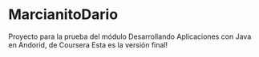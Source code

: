 # MarcianitoDario
Proyecto para la prueba del módulo Desarrollando Aplicaciones con Java en Andorid, de Coursera
Esta es la versión final!
